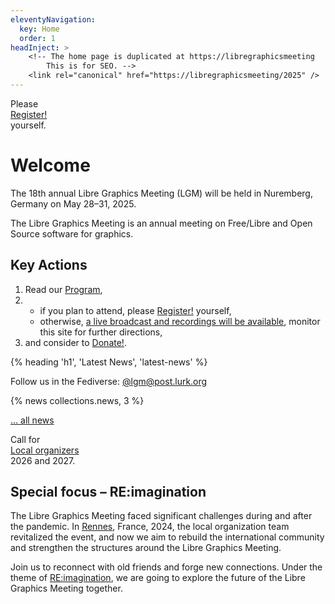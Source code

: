 ```yaml
---
eleventyNavigation:
  key: Home
  order: 1
headInject: >
    <!-- The home page is duplicated at https://libregraphicsmeeting
        This is for SEO. -->
    <link rel="canonical" href="https://libregraphicsmeeting/2025" />
---
```


<div class="call_for_action">
Please<br />
<a href="{{rootPath}}/register">Register!</a><br />
yourself.
</div>

# Welcome

The 18th annual Libre Graphics Meeting (LGM) will be held in Nuremberg, Germany on May 28–31, 2025.

The Libre Graphics Meeting  is an annual meeting on Free/Libre and
Open Source software for graphics.

## Key Actions
 1. Read our [Program]({{rootPath}}/program),
 2.
    - if you plan to attend, please [Register!]({{rootPath}}/register) yourself,
    - otherwise, [a live broadcast and recordings will be available]({{rootPath}}/news/2025-03-29_0001-video-streaming-and-recording/), monitor this site for further directions,
 3. and consider to [Donate!]({{rootPath}}/donate).

<article>
{% heading 'h1', 'Latest News', 'latest-news' %}

Follow us in the Fediverse: [@lgm@post.lurk.org](https://post.lurk.org/@lgm)

{% news collections.news, 3 %}

[… all news]({{rootPath}}/news)
</article>

<div class="call_for_action">
Call for<br />
<a href="{{rootPath}}/news/2025-05-08_0001-call-for-local-organizers-2026-2027">Local organizers</a><br />
2026 and 2027.
</div>

## Special focus – RE:imagination

The Libre Graphics Meeting faced significant challenges during and after
the pandemic. In [Rennes](/2024), France, 2024, the local organization team revitalized
the event, and now we aim to rebuild the international community and
strengthen the structures around the Libre Graphics Meeting.

Join us to reconnect with old friends and forge new connections. Under the
theme of [RE:imagination]({{rootPath}}/program/label-re-imagination/),
we are going to explore the future of the Libre Graphics Meeting together.


